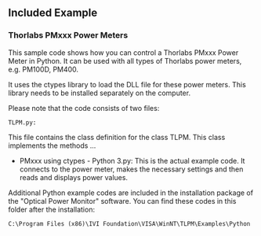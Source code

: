 ## Included Example

### Thorlabs PMxxx Power Meters
This sample code shows how you can control a Thorlabs PMxxx Power Meter in Python. It can be used with all types of Thorlabs power meters, e.g. PM100D, PM400.

It uses the ctypes library to load the DLL file for these power meters. This library needs to be installed separately on the computer.


Please note that the code consists of two files:

```
TLPM.py:
```
This file contains the class definition for the class TLPM. This class implements the methods ...
- PMxxx using ctypes - Python 3.py: This is the actual example code. It connects to the power meter, makes the necessary settings and then reads and displays power values.


Additional Python example codes are included in the installation package of the "Optical Power Monitor" software. You can find these codes in this folder after the installation:

```
C:\Program Files (x86)\IVI Foundation\VISA\WinNT\TLPM\Examples\Python
```
